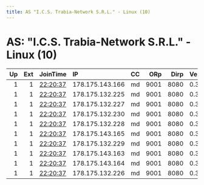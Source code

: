 ```yaml
---
title: AS "I.C.S. Trabia-Network S.R.L." - Linux (10)
---
```


# AS: "I.C.S. Trabia-Network S.R.L." - Linux (10)

|   Up |   Ext | JoinTime                                                                                            | IP              | CC   |   ORp |   Dirp | Version   | Contact   | Nickname   |   eFamMembers |
|-----:|------:|:----------------------------------------------------------------------------------------------------|:----------------|:-----|------:|-------:|:----------|:----------|:-----------|--------------:|
|    1 |     1 | [22:20:37](https://metrics.torproject.org/rs.html#details/0474ED37CC995F2091C0B1D76E6F806F09E3775B) | 178.175.143.166 | md   |  9001 |   8080 | 0.3.5.7   | sid       | sid        |             1 |
|    1 |     1 | [22:20:37](https://metrics.torproject.org/rs.html#details/15F9F2AD79EBFACD1C3EC577E62A1A95124F0F75) | 178.175.132.225 | md   |  9001 |   8080 | 0.3.5.7   | buster    | buster     |             1 |
|    1 |     1 | [22:20:37](https://metrics.torproject.org/rs.html#details/1A93D360C32C34059BF4064780A4289BD1FF1E3B) | 178.175.132.227 | md   |  9001 |   8080 | 0.3.5.7   | jessie    | jessie     |             1 |
|    1 |     1 | [22:20:37](https://metrics.torproject.org/rs.html#details/8EE640F37A1EBE3231C3A5FD8F5DB59A10FDEC9C) | 178.175.132.230 | md   |  9001 |   8080 | 0.3.5.7   | zesty     | zesty      |             1 |
|    1 |     1 | [22:20:37](https://metrics.torproject.org/rs.html#details/A02415BEED0B8A3607D9003B2F47BB7541576037) | 178.175.132.228 | md   |  9001 |   8080 | 0.3.5.7   | xenial    | xenial     |             1 |
|    1 |     1 | [22:20:37](https://metrics.torproject.org/rs.html#details/D0D5DF6DF35956DB121A10788668C97E63F04C49) | 178.175.143.165 | md   |  9001 |   8080 | 0.3.5.7   | trusty    | trusty     |             1 |
|    1 |     1 | [22:20:37](https://metrics.torproject.org/rs.html#details/DE90AD0924622C3393258CDFB45E2BCF7DD514AA) | 178.175.132.229 | md   |  9001 |   8080 | 0.3.5.7   | yakkety   | yakkety    |             1 |
|    1 |     1 | [22:20:37](https://metrics.torproject.org/rs.html#details/DEE57876ED1516F1317FBB85D799F5BD52128975) | 178.175.143.163 | md   |  9001 |   8080 | 0.3.5.7   | bionic    | bionic     |             1 |
|    1 |     1 | [22:20:37](https://metrics.torproject.org/rs.html#details/E0D32DB69BC52DE5C7E1461FF5E841DF490A6725) | 178.175.143.164 | md   |  9001 |   8080 | 0.3.5.7   | artful    | artful     |             1 |
|    1 |     1 | [22:20:37](https://metrics.torproject.org/rs.html#details/EC79168127B4F9BCE9C2EE15205DDFE2587E6B71) | 178.175.132.226 | md   |  9001 |   8080 | 0.3.5.7   | stretch   | stretch    |             1 |
